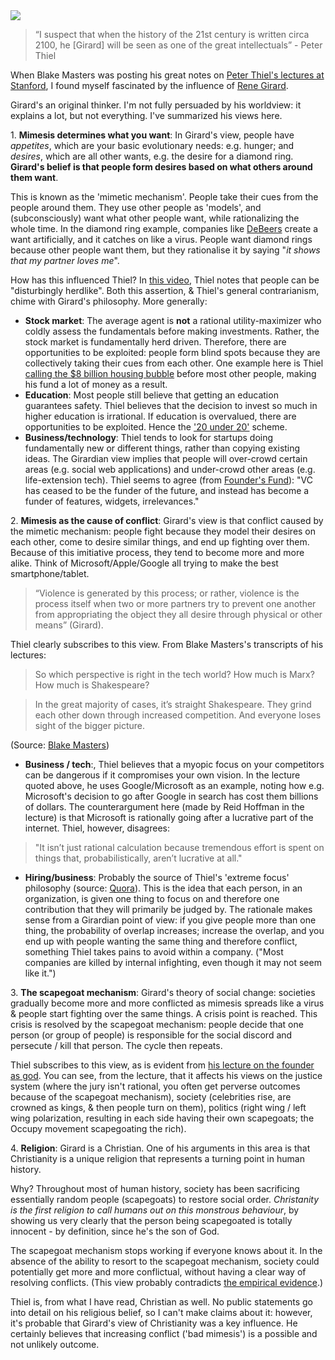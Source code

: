<img src="/herd.jpg">

> “I suspect that when the history of the 21st century is written circa 2100, he [Girard] will be seen as one of the great intellectuals” - Peter Thiel

When Blake Masters was posting his great notes on [Peter Thiel's lectures at Stanford](http://blakemasters.tumblr.com/peter-thiels-cs183-startup), I found myself fascinated by the influence of [Rene Girard](http://en.wikipedia.org/wiki/Rene_Girard).

Girard's an original thinker. I'm not fully persuaded by his worldview: it explains a lot, but not everything. I've summarized his views here.

1\. <b>Mimesis determines what you want</b>: In Girard's view, people have <i>appetites</i>, which are your basic evolutionary needs: e.g. hunger; and <i>desires</i>, which are all other wants, e.g. the desire for a diamond ring. <b>Girard's belief is that people form desires based on what others around them want</b>. 

This is known as the 'mimetic mechanism'. People take their cues from the people around them. They use other people as 'models', and (subconsciously) want what other people want, while rationalizing the whole time. In the diamond ring example, companies like [DeBeers](http://en.wikipedia.org/wiki/De_Beers) create a want artificially, and it catches on like a virus. People want diamond rings because other people want them, but they rationalise it by saying "<i>it shows that my partner loves me</i>".

How has this influenced Thiel? In [this video](http://www.youtube.com/watch?feature=player_embedded&v=esk7W9Jowtc), Thiel notes that people can be "disturbingly herdlike". Both this assertion, & Thiel's general contrarianism, chime with Girard's philosophy. More generally:

* <b>Stock market</b>: The average agent is <b>not</b> a rational utility-maximizer who coldly assess the fundamentals before making investments. Rather, the stock market is fundamentally herd driven. Therefore, there are opportunities to be exploited: people form blind spots because they are collectively taking their cues from each other. One example here is Thiel [calling the $8 billion housing bubble](http://bigthink.com/ideas/17721) before most other people, making his fund a lot of money as a result. 
* <b>Education</b>: Most people still believe that getting an education guarantees safety. Thiel believes that the decision to invest so much in higher education is irrational. If education is overvalued, there are opportunities to be exploited. Hence the ['20 under 20'](http://www.thielfellowship.org/) scheme. 
* <b>Business/technology</b>: Thiel tends to look for startups doing fundamentally new or different things, rather than copying existing ideas. The Girardian view implies that people will over-crowd certain areas (e.g. social web applications) and under-crowd other areas (e.g. life-extension tech). Thiel seems to agree (from [Founder's Fund](http://www.foundersfund.com/)): "VC has ceased to be the funder of the future, and instead has become a funder of features, widgets, irrelevances."

2\. <b>Mimesis as the cause of conflict</b>: Girard's view is that conflict caused by the mimetic mechanism: people fight because they model their desires on each other, come to desire similar things, and end up fighting over them. Because of this imitiative process, they tend to become more and more alike. Think of Microsoft/Apple/Google all trying to make the best smartphone/tablet.

> “Violence is generated by this process; or rather, violence is the process itself when two or more partners try to prevent one another from appropriating the object they all desire through physical or other means” (Girard).

Thiel clearly subscribes to this view. From Blake Masters's transcripts of his lectures:

> So which perspective is right in the tech world? How much is Marx? How much is Shakespeare?

> In the great majority of cases, it’s straight Shakespeare. They grind each other down through increased competition. And everyone loses sight of the bigger picture.

(Source: [Blake Masters](http://blakemasters.tumblr.com/post/23250566538/peter-thiels-cs183-startup-class-12-notes-essay))

* <b>Business / tech</b>:, Thiel believes that a myopic focus on your competitors can be dangerous if it compromises your own vision. In the lecture quoted above, he uses Google/Microsoft as 	an example, noting how e.g. Microsoft's decision to go after Google in search has cost them billions of dollars. The counterargument here (made by Reid Hoffman in the lecture) is that Microsoft is rationally going after a lucrative part of the internet. Thiel, however, disagrees: 

> "It isn’t just rational calculation because tremendous effort is spent on things that, probabilistically, aren’t lucrative at all."

* <b>Hiring/business</b>: Probably the source of Thiel's 'extreme focus' philosophy (source: [Quora](http://www.quora.com/PayPal/What-strong-beliefs-on-culture-for-entrepreneurialism-did-Peter-Max-David-have-at-PayPal/answer/Keith-Rabois)). This is the idea that each person, in an organization, is given one thing to focus on and therefore one contribution that they will primarily be judged by. The rationale makes sense from a Girardian point of view: if you give people more than one thing, the probability of overlap increases; increase the overlap, and you end up with people wanting the same thing and therefore conflict, something Thiel takes pains to avoid within a company. ("Most companies are killed by internal infighting, even though it may not seem like it.")

3\. <b>The scapegoat mechanism</b>: Girard's theory of social change: societies gradually become more and more conflicted as mimesis spreads like a virus & people start fighting over the same things. A crisis point is reached. This crisis is resolved by the scapegoat mechanism: people decide that one person (or group of people) is responsible for the social discord and persecute / kill that person. The cycle then repeats. 

Thiel subscribes to this view, as is evident from [his lecture on the founder as god](http://blakemasters.tumblr.com/post/24578683805/peter-thiels-cs183-startup-class-18-notes-essay). You can see, from the lecture, that it affects his views on the justice system (where the jury isn't rational, you often get perverse outcomes because of the scapegoat mechanism), society (celebrities rise, are crowned as kings, & then people turn on them), politics (right wing / left wing polarization, resulting in each side having their own scapegoats; the Occupy movement scapegoating the rich). 

4\. <b>Religion</b>: Girard is a Christian. One of his arguments in this area is that Christianity is a unique religion that represents a turning point in human history. 

Why? Throughout most of human history, society has been sacrificing essentially random people (scapegoats) to restore social order. <i>Christanity is the first religion to call humans out on this monstrous behaviour</i>, by showing us very clearly that the person being scapegoated is totally innocent - by definition, since he's the son of God. 

The scapegoat mechanism stops working if everyone knows about it. In the absence of the ability to resort to the scapegoat mechanism, society could potentially get more and more conflictual, without having a clear way of resolving conflicts. (This view probably contradicts [the empirical evidence](http://online.wsj.com/article/SB10001424053111904106704576583203589408180.html).)

Thiel is, from what I have read, Christian as well. No public statements go into detail on his religious belief, so I can't make claims about it: however, it's probable that Girard's view of Christianity was a key influence. He certainly believes that increasing conflict ('bad mimesis') is a possible and not unlikely outcome.